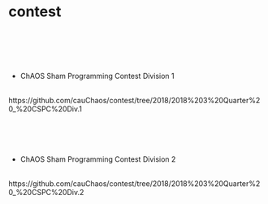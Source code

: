 # contest
<br>
<br>
<br>
<br>

- ChAOS Sham Programming Contest Division 1
<br>
https://github.com/cauChaos/contest/tree/2018/2018%203%20Quarter%20_%20CSPC%20Div.1<br>
<br>
<br>
<br>
<br>

- ChAOS Sham Programming Contest Division 2
<br>
https://github.com/cauChaos/contest/tree/2018/2018%203%20Quarter%20_%20CSPC%20Div.2<br>
